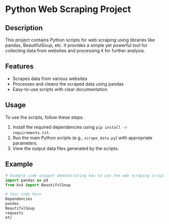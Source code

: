 # Python Web Scraping Project

## Description
This project contains Python scripts for web scraping using libraries like pandas, BeautifulSoup, etc. It provides a simple yet powerful tool for collecting data from websites and processing it for further analysis.

## Features
- Scrapes data from various websites
- Processes and cleans the scraped data using pandas
- Easy-to-use scripts with clear documentation

## Usage
To use the scripts, follow these steps:
1. Install the required dependencies using `pip install -r requirements.txt`.
2. Run the main Python scripts (e.g., `scrape_data.py`) with appropriate parameters.
3. View the output data files generated by the scripts.

## Example
```python
# Example code snippet demonstrating how to use the web scraping scripts
import pandas as pd
from bs4 import BeautifulSoup

# Your code here
Dependencies
pandas
BeautifulSoup
requests
etc
